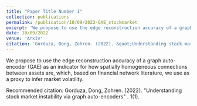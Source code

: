 ```yaml
---
title: "Paper Title Number 1"
collection: publications
permalink: /publication/10/09/2022-GAE_stockmarket
excerpt: 'We propose to use the edge reconstruction accuracy of a graph auto-encoder (GAE) as an  indicator for how spatially homogeneous connections between assets are, which, based on financial network literature, we use as a proxy to infer market volatility.'
date: 10/09/2022
venue: 'Arxiv'
citation: 'Gorduza, Dong, Zohren. (2022). &quot;Understanding stock market instability via graph auto-encoders&quot; <i></i>. 1(1).'
---
```

We propose to use the edge reconstruction accuracy of a graph auto-encoder (GAE) as an  indicator for how spatially homogeneous connections between assets are, which, based on financial network literature, we use as a proxy to infer market volatility.

Recommended citation: Gorduza, Dong, Zohren. (2022). "Understanding stock market instability via graph auto-encoders" <i></i>. 1(1).